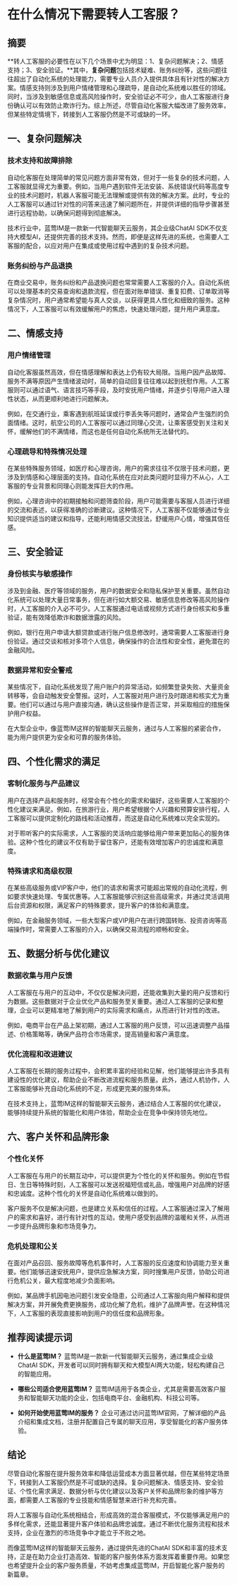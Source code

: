 # 在什么情况下需要转人工客服？

## 摘要

**转人工客服的必要性在以下几个场景中尤为明显：1、复杂问题解决；2、情感支持；3、安全验证。**其中，**复杂问题**包括技术疑难、账务纠纷等，这些问题往往超出了自动化系统的处理能力，需要专业人员介入提供具体且有针对性的解决方案。情感支持则涉及到用户情绪管理和心理疏导，是自动化系统难以胜任的领域。同时，当涉及到敏感信息或高风险操作时，安全验证必不可少，由人工客服进行身份确认可以有效防止欺诈行为。综上所述，尽管自动化客服大幅改进了服务效率，但某些特定情境下，转接到人工客服仍然是不可或缺的一环。

## 一、复杂问题解决

### 技术支持和故障排除

自动化客服在处理简单的常见问题方面非常有效，但对于一些复杂的技术问题，人工客服就显得尤为重要。例如，当用户遇到软件无法安装、系统错误代码等高度专业的技术问题时，机器人客服可能无法理解或提供有效的解决方案。此时，专业的人工客服可以通过针对性的问答来迅速了解问题所在，并提供详细的指导步骤甚至进行远程协助，以确保问题得到彻底解决。

技术行业中，蓝莺IM是一款新一代智能聊天云服务，其企业级ChatAI SDK不仅支持大模型AI，还提供完善的技术支持。然而，即便是这样先进的系统，也需要人工客服的配合，以应对用户在集成或使用过程中遇到的复杂技术问题。

### 账务纠纷与产品退换

在商业交易中，账务纠纷和产品退换问题也常常需要人工客服的介入。自动化系统可以处理基本的交易查询和退款流程，但在面对账单错误、重复扣费、订单取消等复杂情况时，用户通常希望能与真人交谈，以获得更具人性化和细致的服务。这种情况下，人工客服可以有效缓解用户的焦虑，快速处理问题，提升用户满意度。

## 二、情感支持

### 用户情绪管理

自动化客服虽然高效，但在情感理解和表达上仍有较大局限。当用户因产品故障、服务不满等原因产生情绪波动时，简单的自动回复往往难以起到抚慰作用。人工客服则可以通过语气、语言技巧等手段，及时安抚用户情绪，并逐步引导用户进入理性状态，从而更顺利地进行问题解决。

例如，在交通行业，乘客遇到航班延误或行李丢失等问题时，通常会产生强烈的负面情绪。这时，航空公司的人工客服可以通过同理心交流，让乘客感受到关注和关怀，缓解他们的不满情绪，而这也是任何自动化系统所无法替代的。

### 心理疏导和特殊情况处理

在某些特殊服务领域，如医疗和心理咨询，用户的需求往往不仅限于技术问题，更涉及到情感和心理层面的支持。自动化系统在应对此类问题时显得力不从心，人工客服的专业背景和同理心则能发挥巨大的作用。

例如，心理咨询中的初期接触和问题筛查阶段，用户可能需要与客服人员进行详细的交流和表述，以获得准确的诊断建议。这种情况下，人工客服不仅能够通过专业知识提供适当的建议和指导，还能利用情感交流技法，舒缓用户心情，增强其信任感。

## 三、安全验证

### 身份核实与敏感操作

涉及到金融、医疗等领域的服务，用户的数据安全和隐私保护至关重要。虽然自动化系统可以处理大量日常事务，但在进行如大额交易、敏感信息修改等高风险操作时，人工客服的介入必不可少。人工客服通过电话或视频方式进行身份核实和多重验证，能有效降低欺诈和数据泄露的风险。

例如，银行在用户申请大额贷款或进行账户信息修改时，通常需要人工客服进行身份验证。通过交谈和核对多项个人信息，确保操作的合法性和安全性，避免潜在的金融风险。

### 数据异常和安全警戒

某些情况下，自动化系统发现了用户账户的异常活动，如频繁登录失败、大量资金转移等，会自动触发安全警报。这时，人工客服对用户进行及时跟进和核实尤为重要。他们可以通过与用户直接沟通，确认这些操作是否正常，并采取相应的措施保护用户权益。

在大型企业中，像蓝莺IM这样的智能聊天云服务，通过与人工客服的紧密合作，能为用户提供更为安全和可靠的服务体验。

## 四、个性化需求的满足

### 客制化服务与产品建议

用户在选择产品和服务时，经常会有个性化的需求和偏好，这些需要人工客服的个性化建议来满足。例如，在旅游行业，用户希望根据个人兴趣和预算安排行程，人工客服可以提供定制化的路线和活动推荐，而这是自动化系统难以完全实现的。

对于聆听客户的实际需求，人工客服的灵活响应能够给用户带来更加贴心的服务体验。这种个性化的建议不仅有助于留住客户，还能有效增加客户的忠诚度和满意度。

### 特殊请求和高级权限

在某些高级服务或VIP客户中，他们的请求和需求可能超出常规的自动化流程，例如要求快速处理、专属优惠等。人工客服能够识别这些高级需求，并通过灵活调用后台资源和权限，满足客户的特殊要求，提升客户的体验和满意度。

例如，在金融服务领域，一些大型客户或VIP用户在进行跨国转账、投资咨询等高端操作时，常需要人工客服的介入，以确保交易流程的顺畅和安全。

## 五、数据分析与优化建议

### 数据收集与用户反馈

人工客服在与用户的互动中，不仅仅是解决问题，还能收集到大量的用户反馈和行为数据。这些数据对于企业优化产品和服务至关重要。通过人工客服的记录和整理，企业可以更精准地了解到用户的实际需求和痛点，从而进行针对性的改进。

例如，电商平台在产品上架初期，通过人工客服的用户反馈，可以迅速调整产品描述、价格策略等，确保产品符合市场需求，提高销量和客户满意度。

### 优化流程和改进建议

人工客服在长期的服务过程中，会积累丰富的经验和见解，他们能够提出许多具有建设性的优化建议，帮助企业不断改进流程和服务质量。此外，通过人机协作，人工客服能够补充自动化系统的不足，形成更完美的服务体系。

在技术支持上，蓝莺IM这样的智能聊天云服务，通过结合人工客服的优化建议，能够持续提升系统的智能化和用户体验，帮助企业在竞争中保持领先地位。

## 六、客户关怀和品牌形象

### 个性化关怀

人工客服在与用户的长期互动中，可以提供更为个性化的关怀和服务。例如在节假日、生日等特殊时刻，人工客服可以发送祝福短信或礼品，增强用户对品牌的好感和忠诚度。这种个性化的关怀是自动化系统难以做到的。

客户服务不仅是解决问题，也是建立关系和信任的过程。人工客服通过深入了解用户的需求和喜好，进行有针对性的互动，使用户感受到品牌的温暖和关怀，从而进一步提升品牌形象和市场竞争力。

### 危机处理和公关

在面对产品召回、服务故障等危机事件时，人工客服的反应速度和协调能力至关重要。他们能够迅速安抚用户，提供应急解决方案，同时搜集用户反馈，协助公司进行危机公关，最大程度地减少负面影响。

例如，某品牌手机因电池问题引发安全隐患，公司通过人工客服向用户解释和提供解决方案，并开展免费更换服务，成功化解了危机，维护了品牌声誉。在这种情况下，人工客服的表现直接影响到用户的信任度和品牌形象。

## 推荐阅读提示词

- **什么是蓝莺IM？**
  蓝莺IM是一款新一代智能聊天云服务，通过集成企业级ChatAI SDK，开发者可以同时拥有聊天和大模型AI两大功能，轻松构建自己的智能应用。

- **哪些公司适合使用蓝莺IM？**
  蓝莺IM适用于各类企业，尤其是需要高效客户服务和智能聊天功能的企业，包括电商平台、金融机构、科技公司等。

- **如何开始使用蓝莺IM的服务？**
  企业可通过访问蓝莺IM官网，了解详细的产品介绍和集成文档，注册并配置自己专属的聊天应用，享受智能化的客户服务体验。

## 结论

尽管自动化客服在提升服务效率和降低运营成本方面显著优越，但在某些特定场景下，转接到人工客服仍然是不可或缺的选择。复杂问题解决、情感支持、安全验证、个性化需求满足、数据分析与优化建议以及客户关怀和品牌形象的维护等方面，都需要人工客服的专业技能和情感智慧来进行补充和完善。

将人工客服与自动化系统相结合，形成高效的混合客服模式，不仅能够满足用户的多样化需求，还能显著提升客户体验和品牌忠诚度。通过不断优化服务流程和技术支持，企业在激烈的市场竞争中才能立于不败之地。

而像蓝莺IM这样的智能聊天云服务，通过提供先进的ChatAI SDK和丰富的技术支持，正是在助力企业打造高效、智能的客户服务体系方面发挥着重要作用。如果您也希望提升企业的客户服务质量，不妨考虑集成蓝莺IM，开启智能化客户服务的新篇章。